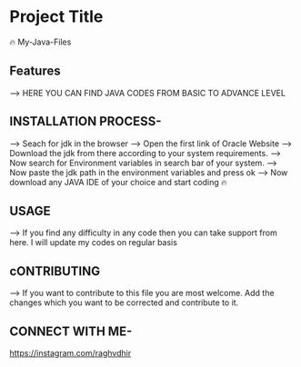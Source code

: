 # Project Title
🔥   My-Java-Files

## Features

 --> HERE YOU CAN FIND JAVA CODES FROM BASIC TO ADVANCE LEVEL

## INSTALLATION PROCESS-

 --> Seach for jdk in the browser
 --> Open the first link of Oracle Website
 --> Download the jdk from there according to your system requirements.
 --> Now search for Environment variables in search bar of your system.
 --> Now paste the jdk path in the environment variables and press ok
 --> Now download any JAVA IDE of your choice and start coding 🔥

## USAGE
 --> If you find any difficulty in any code then you can take support from here. I will update my codes on regular basis

## cONTRIBUTING
 --> If you want to contribute to this file you are most welcome. Add the changes which you want to be corrected and contribute to it.

## CONNECT WITH ME-
https://instagram.com/raghvdhir
